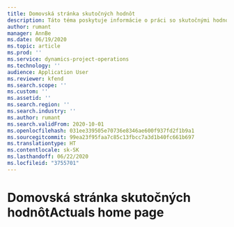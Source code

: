 ```yaml
---
title: Domovská stránka skutočných hodnôt
description: Táto téma poskytuje informácie o práci so skutočnými hodnotami v Project Operations.
author: rumant
manager: AnnBe
ms.date: 06/19/2020
ms.topic: article
ms.prod: ''
ms.service: dynamics-project-operations
ms.technology: ''
audience: Application User
ms.reviewer: kfend
ms.search.scope: ''
ms.custom: ''
ms.assetid: ''
ms.search.region: ''
ms.search.industry: ''
ms.author: rumant
ms.search.validFrom: 2020-10-01
ms.openlocfilehash: 031ee339505e70736e8346ae600f937fd2f1b9a1
ms.sourcegitcommit: 99ea23f95faa7c85c13fbcc7a3d1b40fc661b697
ms.translationtype: HT
ms.contentlocale: sk-SK
ms.lasthandoff: 06/22/2020
ms.locfileid: "3755701"
---
```

# <a name="actuals-home-page"></a><span data-ttu-id="374f9-103">Domovská stránka skutočných hodnôt</span><span class="sxs-lookup"><span data-stu-id="374f9-103">Actuals home page</span></span>

